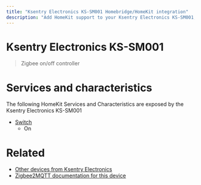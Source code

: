 ```yaml
---
title: "Ksentry Electronics KS-SM001 Homebridge/HomeKit integration"
description: "Add HomeKit support to your Ksentry Electronics KS-SM001, using Homebridge, Zigbee2MQTT and homebridge-z2m."
---
```

<!---
This file has been GENERATED using src/docgen/docgen.ts
DO NOT EDIT THIS FILE MANUALLY!
-->
# Ksentry Electronics KS-SM001
> Zigbee on/off controller


# Services and characteristics
The following HomeKit Services and Characteristics are exposed by
the Ksentry Electronics KS-SM001

* [Switch](../../switch.md)
  * On


# Related
* [Other devices from Ksentry Electronics](../index.md#ksentry_electronics)
* [Zigbee2MQTT documentation for this device](https://www.zigbee2mqtt.io/devices/KS-SM001.html)
